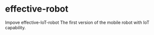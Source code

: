 # effective-robot
Impove  effective-IoT-robot
The first version of the mobile robot with IoT capability.
